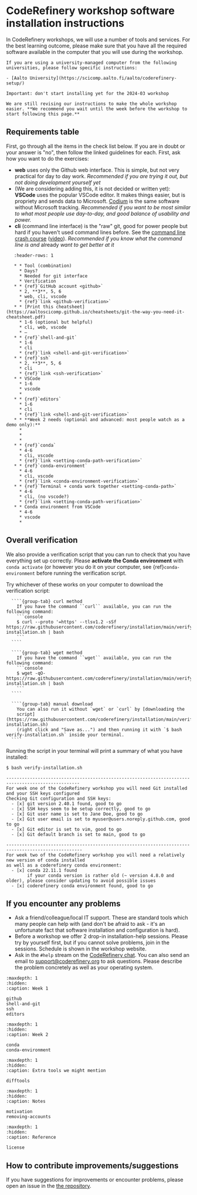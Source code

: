 # CodeRefinery workshop software installation instructions

In CodeRefinery workshops, we will use a number of tools and services.
For the best learning outcome, please make sure that you have all the
required software available in the computer that you will use during the
workshop.

```{note}
If you are using a university-managed computer from the following
universities, please follow specific instructions:

- [Aalto University](https://scicomp.aalto.fi/aalto/coderefinery-setup/)
```

```{warning}
Important: don't start installing yet for the 2024-03 workshop

We are still revising our instructions to make the whole workshop
easier. **We recommend you wait until the week before the workshop to
start following this page.**
```


## Requirements table

First, go through all the items in the check list below. If you are in
doubt or your answer is \"no\", then follow the linked guidelines for
each. First, ask how you want to do the exercises:

- **web** uses only the Github web interface. This is simple, but not
  very practical for day to day work. *Recommended if you are trying
  it out, but not doing development yourself yet*
- (We are considering adding this, it is not decided or written yet):
  **VSCode** uses the popular VSCode editor. It makes things easier,
  but is propriety and sends data to Microsoft.
  [Codium](https://vscodium.com/) is the same software without
  Microsoft tracking. *Recommended if you want to be most similar to
  what most people use day-to-day, and good balance of usability and
  power.*
- **cli** (command line interface) is the \"raw\" git, good for power
  people but hard if you haven\'t used command lines before. See the
  [command line crash course](https://scicomp.aalto.fi/scicomp/shell/)
  ([video](https://www.youtube.com/watch?v=56p6xX0aToI)). *Recommended
  if you know what the command line is and* already *want to get
  better at it*

```{list-table}
   :header-rows: 1

   * * Tool (combination)
     * Days?
     * Needed for git interface
     * Verification
   * * {ref}`GitHub account <github>`
     * 2, **3**, 5, 6
     * web, cli, vscode
     * {ref}`link <github-verification>`
   * * [Print this cheatsheet](https://aaltoscicomp.github.io/cheatsheets/git-the-way-you-need-it-cheatsheet.pdf)
     * 1-6 (optional but helpful)
     * cli, web, vscode
     * —
   * * {ref}`shell-and-git`
     * 1-6
     * cli
     * {ref}`link <shell-and-git-verification>`
   * * {ref}`ssh`
     * 2, **3**, 5, 6
     * cli
     * {ref}`link <ssh-verification>`
   * * VSCode
     * 1-6
     * vscode
     *
   * * {ref}`editors`
     * 1-6
     * cli
     * {ref}`link <shell-and-git-verification>`
   * * **Week 2 needs (optional and advanced: most people watch as a demo only):**
     *
     *
     *
   * * {ref}`conda`
     * 4-6
     * cli, vscode
     * {ref}`link <setting-conda-path-verification>`
   * * {ref}`conda-environment`
     * 4-6
     * cli, vscode
     * {ref}`link <conda-environment-verification>`
   * * {ref}`Terminal + conda work together <setting-conda-path>`
     * 4-6
     * cli, (no vscode?)
     * {ref}`link <setting-conda-path-verification>`
   * * Conda environment from VSCode
     * 4-6
     * vscode
     *
```


## Overall verification

We also provide a verification script that you can run to check that you
have everything set up correctly. Please **activate the Conda
environment** with `conda activate` (or however you do it on your
computer, see {ref}`conda-environment` before
running the verification script.

Try whichever of these works on your computer to download the
verification script:


`````{tabs}
  ````{group-tab} curl method
    If you have the command ``curl`` available, you can run the following command:
    ```console
    $ curl --proto '=https' --tlsv1.2 -sSf https://raw.githubusercontent.com/coderefinery/installation/main/verify/verify-installation.sh | bash
    ```
  ````

  ````{group-tab} wget method
    If you have the command ``wget`` available, you can run the following command:
    ```console
	$ wget -qO- https://raw.githubusercontent.com/coderefinery/installation/main/verify/verify-installation.sh | bash
    ```
  ````

  ````{group-tab} manual download
    You can also run it without `wget` or `curl` by [downloading the
    script](https://raw.githubusercontent.com/coderefinery/installation/main/verify/verify-installation.sh)
    (right click and "Save as...") and then running it with `$ bash verify-installation.sh` inside your terminal.
  ````
`````

Running the script in your terminal will print a summary of what you
have installed:

```console
$ bash verify-installation.sh

--------------------------------------------------------------------------------------------------
For week one of the CodeRefinery workshop you will need Git installed and your SSH keys configured
Checking Git configuration and SSH keys:
  - [x] git version 2.40.1 found, good to go
  - [x] SSH keys seem to be setup correctly, good to go
  - [x] Git user name is set to Jane Doe, good to go
  - [x] Git user email is set to myuser@users.noreply.github.com, good to go
  - [x] Git editor is set to vim, good to go
  - [x] Git default branch is set to main, good to go

---------------------------------------------------------------------------------------------------
For week two of the CodeRefinery workshop you will need a relatively new version of conda installed
as well as a coderefinery conda environment:
  - [x] conda 22.11.1 found
        if your conda version is rather old (~ version 4.8.0 and older), please consider updating to avoid possible issues
  - [x] coderefinery conda environment found, good to go
```


## If you encounter any problems

- Ask a friend/colleague/local IT support. These are standard tools
  which many people can help with (and don\'t be afraid to ask - it\'s
  an unfortunate fact that software installation and configuration is
  hard).
- Before a workshop we offer 2 drop-in installation-help sessions.
  Please try by yourself first, but if you cannot solve problems, join
  in the sessions. Schedule is shown in the workshop website.
- Ask in the `#help` stream on the [CodeRefinery
  chat](https://coderefinery.zulipchat.com). You can also send an
  email to <support@coderefinery.org> to ask questions. Please
  describe the problem concretely as well as your operating system.


```{toctree}
:maxdepth: 1
:hidden:
:caption: Week 1

github
shell-and-git
ssh
editors
```

```{toctree}
:maxdepth: 1
:hidden:
:caption: Week 2

conda
conda-environment
```

```{toctree}
:maxdepth: 1
:hidden:
:caption: Extra tools we might mention

difftools
```

```{toctree}
:maxdepth: 1
:hidden:
:caption: Notes

motivation
removing-accounts
```

```{toctree}
:maxdepth: 1
:hidden:
:caption: Reference

license
```


## How to contribute improvements/suggestions

If you have suggestions for improvements or encounter problems, please open an
issue in the [the
repository](https://github.com/coderefinery/installation/issues).
